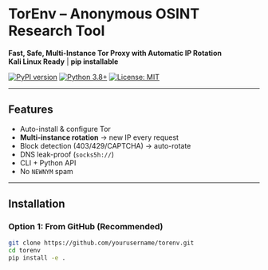 # TorEnv – Anonymous OSINT Research Tool

**Fast, Safe, Multi-Instance Tor Proxy with Automatic IP Rotation**  
**Kali Linux Ready** | **pip installable**

[![PyPI version](https://badge.fury.io/py/torenv.svg)](https://badge.fury.io/py/torenv)
[![Python 3.8+](https://img.shields.io/badge/python-3.8%2B-blue)](https://python.org)
[![License: MIT](https://img.shields.io/badge/license-MIT-yellow)](LICENSE)

---

## Features

- Auto-install & configure Tor
- **Multi-instance rotation** → new IP every request
- Block detection (403/429/CAPTCHA) → auto-rotate
- DNS leak-proof (`socks5h://`)
- CLI + Python API
- No `NEWNYM` spam

---

## Installation

### Option 1: From GitHub (Recommended)

```bash
git clone https://github.com/yourusername/torenv.git
cd torenv
pip install -e .
